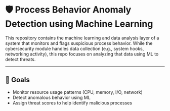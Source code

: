 # 🛡️ Process Behavior Anomaly Detection using Machine Learning

This repository contains the machine learning and data analysis layer of a system that monitors and flags suspicious process behavior. While the cybersecurity module handles data collection (e.g., system hooks, networking activity), this repo focuses on analyzing that data using ML to detect threats.

---

## 🎯 Goals

- Monitor resource usage patterns (CPU, memory, I/O, network)
- Detect anomalous behavior using ML
- Assign threat scores to help identify malicious processes
